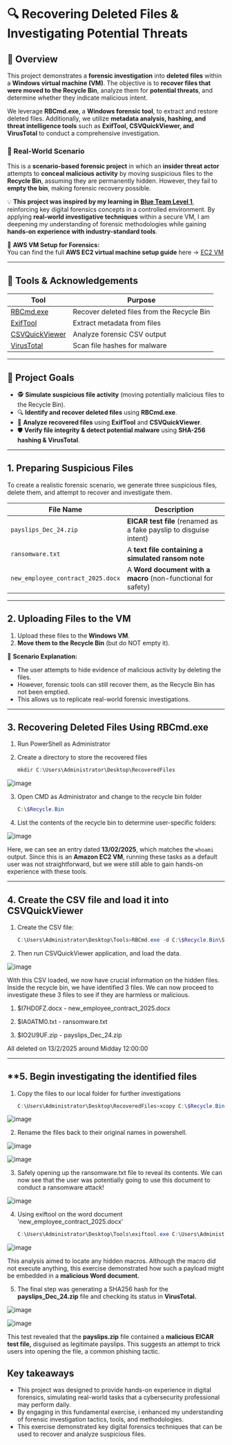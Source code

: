 # 🔍 Recovering Deleted Files & Investigating Potential Threats

## 📖 Overview
This project demonstrates a **forensic investigation** into **deleted files** within a **Windows virtual machine (VM)**. The objective is to **recover files that were moved to the Recycle Bin**, analyze them for **potential threats**, and determine whether they indicate malicious intent.

We leverage **RBCmd.exe**, a **Windows forensic tool**, to extract and restore deleted files. Additionally, we utilize **metadata analysis, hashing, and threat intelligence tools** such as **ExifTool, CSVQuickViewer, and VirusTotal** to conduct a comprehensive investigation.

### **🔹 Real-World Scenario**
This is a **scenario-based forensic project** in which an **insider threat actor** attempts to **conceal malicious activity** by moving suspicious files to the **Recycle Bin**, assuming they are permanently hidden. However, they fail to **empty the bin**, making forensic recovery possible.

💡 **This project was inspired by my learning in** [**Blue Team Level 1**](https://www.securityblue.team/blue-team-level-1), reinforcing key digital forensics concepts in a controlled environment. By applying **real-world investigative techniques** within a secure VM, I am deepening my understanding of forensic methodologies while gaining **hands-on experience with industry-standard tools**.

📌 **AWS VM Setup for Forensics:**  
You can find the full **AWS EC2 virtual machine setup guide** here → [EC2 VM](https://github.com/wilbcn/BlueTeam/blob/main/Digital-Forensics/EC2-HomeLab-Setup.md)

---

## 🔧 Tools & Acknowledgements
| **Tool**            | **Purpose** |
|---------------------|------------|
| [RBCmd.exe](https://github.com/EricZimmerman/RBCmd) | Recover deleted files from the Recycle Bin |
| [ExifTool](https://exiftool.org/) | Extract metadata from files |
| [CSVQuickViewer](https://sourceforge.net/projects/csvquickviewer/) | Analyze forensic CSV output |
| [VirusTotal](https://www.virustotal.com/gui/home/upload) | Scan file hashes for malware |

---

## 🎯 Project Goals
- 🕵 **Simulate suspicious file activity** (moving potentially malicious files to the Recycle Bin).
- 🔍 **Identify and recover deleted files** using **RBCmd.exe**.
- 📝 **Analyze recovered files** using **ExifTool** and **CSVQuickViewer**.
- 🛡 **Verify file integrity & detect potential malware** using **SHA-256 hashing & VirusTotal**.

---

## **1. Preparing Suspicious Files**
To create a realistic forensic scenario, we generate three suspicious files, delete them, and attempt to recover and investigate them.

| **File Name**              | **Description** |
|---------------------------|----------------|
| `payslips_Dec_24.zip`     | **EICAR test file** (renamed as a fake payslip to disguise intent) |
| `ransomware.txt`          | A **text file containing a simulated ransom note** |
| `new_employee_contract_2025.docx` | A **Word document with a macro** (non-functional for safety) |

---

## **2. Uploading Files to the VM**
1. Upload these files to the **Windows VM**.  
2. **Move them to the Recycle Bin** (but do NOT empty it).  

📌 **Scenario Explanation:**  
- The user attempts to hide evidence of malicious activity by deleting the files.  
- However, forensic tools can still recover them, as the Recycle Bin has not been emptied.  
- This allows us to replicate real-world forensic investigations.

---

## **3. Recovering Deleted Files Using RBCmd.exe**
1. Run PowerShell as Administrator
2. Create a directory to store the recovered files

   ```powershell
   mkdir C:\Users\Administrator\Desktop\RecoveredFiles
   ```
   
![image](https://github.com/user-attachments/assets/c3b4f4e8-4821-4b1d-96e3-ef270ce179fa)

3. Open CMD as Administrator and change to the recycle bin folder

   ```powershell
   C:\$Recycle.Bin
   ```
   
4. List the contents of the recycle bin to determine user-specific folders:

![image](https://github.com/user-attachments/assets/e1672e82-f6d8-4584-808a-097fb3c38a45)

Here, we can see an entry dated **13/02/2025**, which matches the `whoami` output. Since this is an **Amazon EC2 VM**, running these tasks as a default user was not straightforward, but we were still able to gain hands-on experience with these tools.

---

## **4. Create the CSV file and load it into CSVQuickViewer**
1. Create the CSV file: 

   ```powershell
   C:\Users\Administrator\Desktop\Tools>RBCmd.exe -d C:\$Recycle.Bin\S-1-5-21-3939027288-1751461437-3338404962-500 --csv C:\Users\Administrator\Desktop\RecoveredFiles
   ```

2. Then run CSVQuickViewer application, and load the data.

![image](https://github.com/user-attachments/assets/cc77723b-475f-47e6-91eb-d48419ceda60)

With this CSV loaded, we now have crucial information on the hidden files. Inside the recycle bin, we have identified 3 files. We can now proceed to investigate these 3 files to see if they are harmless or malicious.

1. $I7HD0FZ.docx - new_employee_contract_2025.docx

2. $IA0ATM0.txt - ransomware.txt

3. $IO2U9UF.zip - payslips_Dec_24.zip

All deleted on 13/2/2025 around Midday 12:00:00

---

## **5. Begin investigating the identified files
1. Copy the files to our local folder for further investigations

   ```powershell
   C:\Users\Administrator\Desktop\RecoveredFiles>xcopy C:\$Recycle.Bin\S-1-5-21-3939027288-1751461437-3338404962-500\* C:\Users\Administrator\Desktop\RecoveredFiles\ /H /E /C /I
   ```

![image](https://github.com/user-attachments/assets/c328c277-a8c4-4022-b7ed-05d7b1ce804c)

2. Rename the files back to their original names in powershell.

![image](https://github.com/user-attachments/assets/0c2b2308-c338-4ae2-a5ea-dc78f2d10d2f)

![image](https://github.com/user-attachments/assets/ffa8f78e-bd17-4263-83be-6b635a0f6b7f)

3. Safely opening up the ransomware.txt file to reveal its contents. We can now see that the user was potentially going to use this document to conduct a ransomware attack!

![image](https://github.com/user-attachments/assets/c6a8f97c-c3d3-4baf-a11c-e5f59f2baf26)

4. Using exiftool on the word document 'new_employee_contract_2025.docx'

   ```powershell
   C:\Users\Administrator\Desktop\Tools\exiftool.exe C:\Users\Administrator\Desktop\RecoveredFiles\File_Archive\new_employee_contract_2025.docx
   ```

![image](https://github.com/user-attachments/assets/e34731e7-837c-4d74-b932-1c75532b1a74)

This analysis aimed to locate any hidden macros. Although the macro did not execute anything, this exercise demonstrated how such a payload might be embedded in a **malicious Word document.**

5. The final step was generating a SHA256 hash for the **payslips_Dec_24.zip** file and checking its status in **VirusTotal.**

![image](https://github.com/user-attachments/assets/822e7039-de4e-44fc-854c-de6987574d5b)

![image](https://github.com/user-attachments/assets/f3029ba8-0d19-4ca8-b1aa-2891d21ac15b)

This test revealed that the **payslips.zip** file contained a **malicious EICAR test file,** disguised as legitimate payslips. This suggests an attempt to trick users into opening the file, a common phishing tactic.

## **Key takeaways**
- This project was designed to provide hands-on experience in digital forensics, simulating real-world tasks that a cybersecurity professional may perform daily.
- By engaging in this fundamental exercise, i enhanced my understanding of forensic investigation tactics, tools, and methodologies.
- This exercise demonstrated key digital forensics techniques that can be used to recover and analyze suspicious files.



